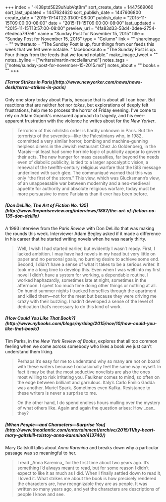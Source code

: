 +++
index = "-K38ptd5E29uNubVqt8m"
sort_create_date = 1447569060
sort_last_updated = 1447624620
sort_publish_date = 1447606800
create_date = "2015-11-14T22:31:00-08:00"
publish_date = "2015-11-15T09:00:00-08:00"
date = "2015-11-15T09:00:00-08:00"
last_updated = "2015-11-15T13:57:00-08:00"
preview_url = "4fa83d33-53d4-0dee-2754-e1edeca797e9"
name = "Sunday Post for November 15, 2015"
title = "Sunday Post for November 15, 2015"
type = "Column"
link = ""
shareimage = ""
twitterauto = "The Sunday Post is up, four things from our feeds this week that we felt were notable. "
facebookauto = "The Sunday Post is up. Four things from the feeds that we found notable."
make_image_tweet = ""
notes_byline = ["writers/martin-mcclellan.md"]
notes_tags = ["notes/sunday-post-for-november-15-2015.md"]
notes_about = ""
books = ""
+++
<h5>[Terror Strikes in Paris](http://www.newyorker.com/news/news-desk/terror-strikes-in-paris)</h5>

Only one story today about Paris, because that is about all I can bear. But reactions that are neither _hot_ nor _takes_, but explorations of deeply felt frustrations, help me to process the horror of Friday evening. I've come to rely on Adam Gopnik's measured approach to tragedy, and his ever-apparent frustration with the violence he writes about for the _New Yorker_.

<blockquote>
Terrorism of this nihilistic order is hardly unknown in Paris. But the terrorists of the seventies—like the Palestinians who, in 1982, committed a very similar horror, bombing and machine-gunning helpless diners in the Jewish restaurant Chez Jo Goldenberg, in the Marais—at least had some horrible logic of publicity appear to govern their acts. The new hunger for mass casualties, far beyond the needs even of diabolic publicity, is tied to a larger apocalyptic vision, a renewal of the twelfth-century religious warfare that the ISIS message underlined with such glee. The communiqué warned that this was only “the first of the storm.” This view, which was Glucksmann’s view, of an unappeasable war between modernity and a neo-medieval appetite for authority and absolute religious warfare, today must be more persuasive to more Parisians than it ever has been before.
</blockquote>


<h5>[Don DeLillo, The Art of Fiction No. 135](http://www.theparisreview.org/interviews/1887/the-art-of-fiction-no-135-don-delillo)</h5>

A 1993 interview from the _Paris Review_ with Don DeLillo that was making the rounds this week. Interviewer Adam Begley asked if it made a difference in his career that he started writing novels when he was nearly thirty.

<blockquote>
Well, I wish I had started earlier, but evidently I wasn’t ready. First, I lacked ambition. I may have had novels in my head but very little on paper and no personal goals, no burning desire to achieve some end. Second, I didn’t have a sense of what it takes to be a serious writer. It took me a long time to develop this. Even when I was well into my first novel I didn’t have a system for working, a dependable routine. I worked haphazardly, sometimes late at night, sometimes in the afternoon. I spent too much time doing other things or nothing at all. On humid summer nights I tracked horseflies through the apartment and killed them—not for the meat but because they were driving me crazy with their buzzing. I hadn’t developed a sense of the level of dedication that’s necessary to do this kind of work.
</blockquote>

<h5>[How Could You Like That Book?](http://www.nybooks.com/blogs/nyrblog/2015/nov/10/how-could-you-like-that-book/)</h5>

Tim Parks, in the _New York Review of Books_, explores that all too common feeling when we come across somebody who likes a book we just can't understand them liking. 

<blockquote>
<p>Perhaps it’s easy for me to understand why so many are not on board with these writers because I occasionally feel the same way myself. In fact it may be that the most seductive novelists are also the ones most willing to risk irritating you. Faulkner comes to mind, so often on the edge between brilliant and garrulous. Italy’s Carlo Emilio Gadda was another. Muriel Spark. Sometimes even Kafka. Resistance to these writers is never a surprise to me.</p>

<p>On the other hand, I do spend endless hours mulling over the mystery of what others like. Again and again the question arises: How _can_ they?</p>
</blockquote>

<h5>[When People—and Characters—Surprise You](http://www.theatlantic.com/entertainment/archive/2015/11/by-heart-mary-gaitskill-tolstoy-anna-karenina/413740/)</h5>

Mary Gaitskill talks about _Anna Karenina_ and breaks down why a particular passage was so meaningful to her. 

<blockquote>
I read _Anna Karenina_ for the first time about two years ago. It’s something I’d always meant to read, but for some reason I didn’t expect to like it as much as I did. When I finally settled down to read it, I loved it. What strikes me about the book is how precisely rendered the characters are, how recognizable they are as people. It was written so many years ago, and yet the characters are descriptions of people I know and see.
</blockquote>